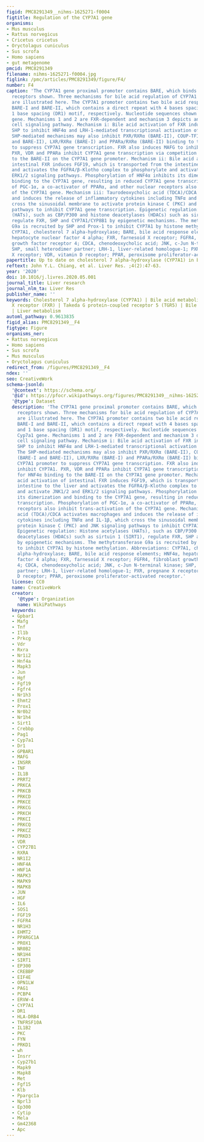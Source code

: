```yaml
---
figid: PMC8291349__nihms-1625271-f0004
figtitle: Regulation of the CYP7A1 gene
organisms:
- Mus musculus
- Rattus norvegicus
- Cricetus cricetus
- Oryctolagus cuniculus
- Sus scrofa
- Homo sapiens
- gut metagenome
pmcid: PMC8291349
filename: nihms-1625271-f0004.jpg
figlink: /pmc/articles/PMC8291349/figure/F4/
number: F4
caption: 'The CYP7A1 gene proximal promoter contains BARE, which binds the nuclear
  receptors shown. Three mechanisms for bile acid regulation of CYP7A1 gene transcription
  are illustrated here. The CYP7A1 promoter contains two bile acid responsive elements,
  BARE-I and BARE-II, which contains a direct repeat with 4 bases spacing (DR4) and
  1 base spacing (DR1) motif, respectively. Nucleotide sequences shown are rat Cyp7a1
  gene. Mechanisms 1 and 2 are FXR-dependent and mechanism 3 depicts an FXR-independent
  cell signaling pathway. Mechanism i: Bile acid activation of FXR induces the repressor
  SHP to inhibit HNF4α and LRH-1-mediated transcriptional activation of CYP7A1. The
  SHP-mediated mechanisms may also inhibit PXR/RXRα (BARE-II), COUP-TFII/RXRα (BARE-I
  and BARE-II), LXR/RXRα (BARE-I) and PPARa/RXRα (BARE-II) binding to the CYP7A1 promoter
  to suppress CYP7A1 gene transcription. FXR also induces MAFG to inhibit CYP7A1.
  PXR, VDR and PPARa inhibit CYP7A1 gene transcription via competition for HNF4α binding
  to the BARE-II on the CYP7A1 gene promoter. Mechanism ii: Bile acid activation of
  intestinal FXR induces FGF19, which is transported from the intestine to the liver
  and activates the FGFR4/β-Klotho complex to phosphorylate and activate JNK1/2 and
  ERK1/2 signaling pathways. Phosphorylation of HNF4α inhibits its dimerization and
  binding to the CYP7A1 gene, resulting in reduced CYP7A1 gene transcription. Phosphorylation
  of PGC-1α, a co-activator of PPARα, and other nuclear receptors also inhibit trans-activation
  of the CYP7A1 gene. Mechanism iii: Taurodeoxycholic acid (TDCA)/CDCA activates macrophages
  and induces the release of inflammatory cytokines including TNFα and IL-1β, which
  cross the sinusoidal membrane to activate protein kinase C (PKC) and JNK signaling
  pathways to inhibit CYP7A1 gene transcription. Epigenetic regulation: Histone acetylases
  (HATs), such as CBP/P300 and histone deacetylases (HDACs) such as sirtuin 1 (SIRT1),
  regulate FXR, SHP and CYP7A1/CYP8B1 by epigenetic mechanisms. The methytransferase
  G9a is recruited by SHP and Prox-1 to inhibit CYP7A1 by histone methylation. Abbreviations:
  CYP7A1, cholesterol 7 alpha-hydroxylase; BARE, bile acid response elements; HNF4α,
  hepatocyte nuclear factor 4 alpha; FXR, farnesoid X receptor; FGFR4, fibroblast
  growth factor receptor 4; CDCA, chenodeoxycholic acid; JNK, c-Jun N-terminal kinase;
  SHP, small heterodimer partner; LRH-1, liver-related homologue-1; PXR, pregnane
  X receptor; VDR, vitamin D receptor; PPAR, peroxisome proliferator-activated receptor.'
papertitle: Up to date on cholesterol 7 alpha-hydroxylase (CYP7A1) in bile acid synthesis.
reftext: John Y.L. Chiang, et al. Liver Res. ;4(2):47-63.
year: '2020'
doi: 10.1016/j.livres.2020.05.001
journal_title: Liver research
journal_nlm_ta: Liver Res
publisher_name: ''
keywords: Cholesterol 7 alpha-hydroxylase (CYP7A1) | Bile acid metabolism | Farnesoid
  X receptor (FXR) | Takeda G protein-coupled receptor 5 (TGR5) | Bile acid receptors
  | Liver metabolism
automl_pathway: 0.9613835
figid_alias: PMC8291349__F4
figtype: Figure
organisms_ner:
- Rattus norvegicus
- Homo sapiens
- Sus scrofa
- Mus musculus
- Oryctolagus cuniculus
redirect_from: /figures/PMC8291349__F4
ndex: ''
seo: CreativeWork
schema-jsonld:
  '@context': https://schema.org/
  '@id': https://pfocr.wikipathways.org/figures/PMC8291349__nihms-1625271-f0004.html
  '@type': Dataset
  description: 'The CYP7A1 gene proximal promoter contains BARE, which binds the nuclear
    receptors shown. Three mechanisms for bile acid regulation of CYP7A1 gene transcription
    are illustrated here. The CYP7A1 promoter contains two bile acid responsive elements,
    BARE-I and BARE-II, which contains a direct repeat with 4 bases spacing (DR4)
    and 1 base spacing (DR1) motif, respectively. Nucleotide sequences shown are rat
    Cyp7a1 gene. Mechanisms 1 and 2 are FXR-dependent and mechanism 3 depicts an FXR-independent
    cell signaling pathway. Mechanism i: Bile acid activation of FXR induces the repressor
    SHP to inhibit HNF4α and LRH-1-mediated transcriptional activation of CYP7A1.
    The SHP-mediated mechanisms may also inhibit PXR/RXRα (BARE-II), COUP-TFII/RXRα
    (BARE-I and BARE-II), LXR/RXRα (BARE-I) and PPARa/RXRα (BARE-II) binding to the
    CYP7A1 promoter to suppress CYP7A1 gene transcription. FXR also induces MAFG to
    inhibit CYP7A1. PXR, VDR and PPARa inhibit CYP7A1 gene transcription via competition
    for HNF4α binding to the BARE-II on the CYP7A1 gene promoter. Mechanism ii: Bile
    acid activation of intestinal FXR induces FGF19, which is transported from the
    intestine to the liver and activates the FGFR4/β-Klotho complex to phosphorylate
    and activate JNK1/2 and ERK1/2 signaling pathways. Phosphorylation of HNF4α inhibits
    its dimerization and binding to the CYP7A1 gene, resulting in reduced CYP7A1 gene
    transcription. Phosphorylation of PGC-1α, a co-activator of PPARα, and other nuclear
    receptors also inhibit trans-activation of the CYP7A1 gene. Mechanism iii: Taurodeoxycholic
    acid (TDCA)/CDCA activates macrophages and induces the release of inflammatory
    cytokines including TNFα and IL-1β, which cross the sinusoidal membrane to activate
    protein kinase C (PKC) and JNK signaling pathways to inhibit CYP7A1 gene transcription.
    Epigenetic regulation: Histone acetylases (HATs), such as CBP/P300 and histone
    deacetylases (HDACs) such as sirtuin 1 (SIRT1), regulate FXR, SHP and CYP7A1/CYP8B1
    by epigenetic mechanisms. The methytransferase G9a is recruited by SHP and Prox-1
    to inhibit CYP7A1 by histone methylation. Abbreviations: CYP7A1, cholesterol 7
    alpha-hydroxylase; BARE, bile acid response elements; HNF4α, hepatocyte nuclear
    factor 4 alpha; FXR, farnesoid X receptor; FGFR4, fibroblast growth factor receptor
    4; CDCA, chenodeoxycholic acid; JNK, c-Jun N-terminal kinase; SHP, small heterodimer
    partner; LRH-1, liver-related homologue-1; PXR, pregnane X receptor; VDR, vitamin
    D receptor; PPAR, peroxisome proliferator-activated receptor.'
  license: CC0
  name: CreativeWork
  creator:
    '@type': Organization
    name: WikiPathways
  keywords:
  - Gpbar1
  - Mafg
  - Tnf
  - Il1b
  - Prkcg
  - Vdr
  - Rxra
  - Nr1i2
  - Hnf4a
  - Mapk3
  - Jun
  - Hgf
  - Fgf19
  - Fgfr4
  - Nr1h3
  - Ehmt2
  - Prox1
  - Nr0b2
  - Nr1h4
  - Sirt1
  - Crebbp
  - Pag1
  - Cyp7a1
  - Dr1
  - GPBAR1
  - MAFG
  - INSRR
  - TNF
  - IL1B
  - PRRT2
  - PRKCA
  - PRKCB
  - PRKCD
  - PRKCE
  - PRKCG
  - PRKCH
  - PRKCI
  - PRKCQ
  - PRKCZ
  - PRKD3
  - VDR
  - CYP27B1
  - RXRA
  - NR1I2
  - HNF4A
  - HNF1A
  - MAPK3
  - MAPK9
  - MAPK8
  - JUN
  - HGF
  - IL6
  - SOS1
  - FGF19
  - FGFR4
  - NR1H3
  - EHMT2
  - PPARGC1A
  - PROX1
  - NR0B2
  - NR1H4
  - SIRT1
  - EP300
  - CREBBP
  - EIF4E
  - OPN1LW
  - PAG1
  - PCBP4
  - ERVW-4
  - CYP7A1
  - DR1
  - HLA-DRB4
  - TNFRSF10A
  - IL1B2
  - PKC
  - FYN
  - PRKD1
  - wh
  - Insrr
  - Cyp27b1
  - Mapk9
  - Mapk8
  - Met
  - Fgf15
  - Klb
  - Ppargc1a
  - Nprl3
  - Ep300
  - Cytip
  - Mela
  - Gm42368
  - Apc
---
```

